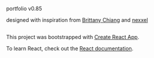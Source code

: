 portfolio v0.85

designed with inspiration from [Brittany Chiang](https://github.com/bchiang7) and [nexxel](https://github.com/nexxeln/)

##
This project was bootstrapped with [Create React App](https://github.com/facebook/create-react-app).

To learn React, check out the [React documentation](https://reactjs.org/).

